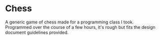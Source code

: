 Chess
=====

A generic game of chess made for a programming class I took. Programmed over the course of a few hours, it's rough but fits the design document guidelines provided.
